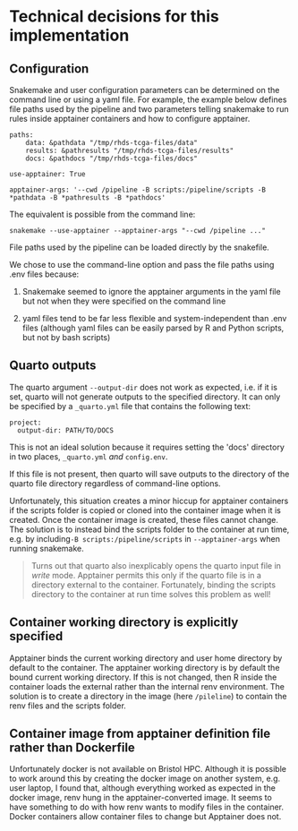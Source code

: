 # Technical decisions for this implementation

## **Configuration**

Snakemake and user configuration parameters can be determined
on the command line or using a yaml file.
For example, the example below defines file paths used by the pipeline
and two parameters telling snakemake to
run rules inside apptainer containers and how to configure apptainer.

```
paths:
    data: &pathdata "/tmp/rhds-tcga-files/data"
    results: &pathresults "/tmp/rhds-tcga-files/results"
    docs: &pathdocs "/tmp/rhds-tcga-files/docs"

use-apptainer: True

apptainer-args: '--cwd /pipeline -B scripts:/pipeline/scripts -B *pathdata -B *pathresults -B *pathdocs'
```

The equivalent is possible from the command line:

```
snakemake --use-apptainer --apptainer-args "--cwd /pipeline ..." 
```

File paths used by the pipeline can be loaded directly
by the snakefile.

We chose to use the command-line option and pass the file paths using
.env files because:

1. Snakemake seemed to ignore the apptainer arguments in the yaml file
   but not when they were specified on the command line

2. yaml files tend to be far less flexible and system-independent
   than .env files (although yaml files can be easily parsed by R and Python
   scripts, but not by bash scripts) 

## Quarto outputs

The quarto argument `--output-dir` does not work as expected,
i.e. if it is set, quarto will not generate outputs to the specified
directory. It can only be specified by a `_quarto.yml` file 
that contains the following text:

```
project:
  output-dir: PATH/TO/DOCS
```

This is not an ideal solution because it requires 
setting the 'docs' directory in two places, 
`_quarto.yml` *and* `config.env`. 

If this file is not present, then quarto 
will save outputs to the directory of the quarto file directory
regardless of command-line options. 

Unfortunately, this situation creates a minor hiccup for apptainer containers
if the scripts folder is copied or cloned into the container image
when it is created.
Once the container image is created, these files cannot change.
The solution is to instead bind the scripts folder
to the container at run time,
e.g. by including`-B scripts:/pipeline/scripts` in
`--apptainer-args` when running snakemake.

> Turns out that quarto also inexplicably opens the quarto 
> input file in *write* mode. 
> Apptainer permits this only if the quarto 
> file is in a directory external to the container.
> Fortunately, binding the scripts directory 
> to the container at run time solves this problem 
> as well!

## Container working directory is explicitly specified 

Apptainer binds the current working directory and user home directory
by default to the container.
The apptainer working directory is by default
the bound current working directory.
If this is not changed,
then R inside the container loads the external
rather than the internal renv environment.
The solution is to create a directory in the image
(here `/pileline`) to contain the renv files
and the scripts folder.


## Container image from apptainer definition file rather than Dockerfile

Unfortunately docker is not available on Bristol HPC.
Although it is possible to work around this by creating
the docker image on another system, e.g. user laptop,
I found that, although everything worked as expected
in the docker image, renv hung in the
apptainer-converted image.
It seems to have something to do with how renv wants
to modify files in the container.
Docker containers allow container files to change
but Apptainer does not.
